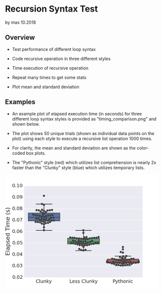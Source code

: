 # Recursion Syntax Test
by mas 10.2018

## Overview
* Test performance of different loop syntax

* Code recursive operation in three different styles 

* Time execution of recursive operation

* Repeat many times to get some stats

* Plot mean and standard deviation

## Examples

* An example plot of elapsed execution time (in seconds) for three different loop syntax styles is provided as "timing_comparison.png" and shown below. 

* The plot shows 50 unique trials (shown as individual data points on the plot) using each style to execute a recursive list operation 1000 times. 

* For clarity, the mean and standard deviation are shown as the color-coded box plots. 

* The "Pythonic" style (red) which utilizes list comprehension is nearly 2x faster than the "Clunky" style (blue) which utilizes temporary lists. 

![](timing_comparison.png)
